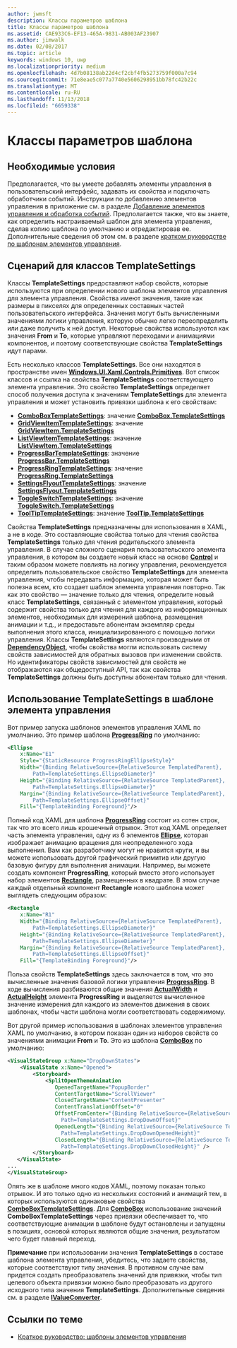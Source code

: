 ```yaml
---
author: jwmsft
description: Классы параметров шаблона
title: Классы параметров шаблона
ms.assetid: CAE933C6-EF13-465A-9831-AB003AF23907
ms.author: jimwalk
ms.date: 02/08/2017
ms.topic: article
keywords: windows 10, uwp
ms.localizationpriority: medium
ms.openlocfilehash: 4d7b08138ab22d4cf2cbf4fb5273759f000a7c94
ms.sourcegitcommit: 71e8eae5c077a7740e5606298951bb78fc42b22c
ms.translationtype: MT
ms.contentlocale: ru-RU
ms.lasthandoff: 11/13/2018
ms.locfileid: "6659338"
---
```

# <a name="template-settings-classes"></a>Классы параметров шаблона


## <a name="prerequisites"></a>Необходимые условия

Предполагается, что вы умеете добавлять элементы управления в пользовательский интерфейс, задавать их свойства и подключать обработчики событий. Инструкции по добавлению элементов управления в приложение см. в разделе [Добавление элементов управления и обработка событий](https://msdn.microsoft.com/library/windows/apps/mt228345). Предполагается также, что вы знаете, как определить настраиваемый шаблон для элемента управления, сделав копию шаблона по умолчанию и отредактировав ее. Дополнительные сведения об этом см. в разделе [кратком руководстве по шаблонам элементов управления](https://msdn.microsoft.com/library/windows/apps/xaml/hh465374).

## <a name="the-scenario-for-templatesettings-classes"></a>Сценарий для классов **TemplateSettings**

Классы **TemplateSettings** предоставляют набор свойств, которые используются при определении нового шаблона элементов управления для элемента управления. Свойства имеют значения, такие как размеры в пикселях для определенных составных частей пользовательского интерфейса. Значения могут быть вычисленными значениями логики управления, которую обычно легко переопределить или даже получить к ней доступ. Некоторые свойства используются как значения **From** и **To**, которые управляют переходами и анимациями компонентов, и поэтому соответствующие свойства **TemplateSettings** идут парами.

Есть несколько классов **TemplateSettings**. Все они находятся в пространстве имен [**Windows.UI.Xaml.Controls.Primitives**](https://msdn.microsoft.com/library/windows/apps/br209818). Вот список классов и ссылка на свойства **TemplateSettings** соответствующего элемента управления. Это свойство **TemplateSettings** определяет способ получения доступа к значениям **TemplateSettings** для элемента управления и может установить привязки шаблона к его свойствам:

-   [**ComboBoxTemplateSettings**](https://msdn.microsoft.com/library/windows/apps/br227752): значение [**ComboBox.TemplateSettings**](https://msdn.microsoft.com/library/windows/apps/br209364)
-   [**GridViewItemTemplateSettings**](https://msdn.microsoft.com/library/windows/apps/hh738499): значение [**GridViewItem.TemplateSettings**](https://msdn.microsoft.com/library/windows/apps/hh738503)
-   [**ListViewItemTemplateSettings**](https://msdn.microsoft.com/library/windows/apps/hh701948): значение [**ListViewItem.TemplateSettings**](https://msdn.microsoft.com/library/windows/apps/br242923)
-   [**ProgressBarTemplateSettings**](https://msdn.microsoft.com/library/windows/apps/br227856): значение [**ProgressBar.TemplateSettings**](https://msdn.microsoft.com/library/windows/apps/br227537)
-   [**ProgressRingTemplateSettings**](https://msdn.microsoft.com/library/windows/apps/hh702248): значение [**ProgressRing.TemplateSettings**](https://msdn.microsoft.com/library/windows/apps/hh702581)
-   [**SettingsFlyoutTemplateSettings**](https://msdn.microsoft.com/library/windows/apps/dn298721): значение [**SettingsFlyout.TemplateSettings**](https://msdn.microsoft.com/library/windows/apps/dn252826)
-   [**ToggleSwitchTemplateSettings**](https://msdn.microsoft.com/library/windows/apps/br209804): значение [**ToggleSwitch.TemplateSettings**](https://msdn.microsoft.com/library/windows/apps/br209731)
-   [**ToolTipTemplateSettings**](https://msdn.microsoft.com/library/windows/apps/br209813): значение [**ToolTip.TemplateSettings**](https://msdn.microsoft.com/library/windows/apps/br227629)

Свойства **TemplateSettings** предназначены для использования в XAML, а не в коде. Это составляющие свойства только для чтения свойства **TemplateSettings** только для чтения родительского элемента управления. В случае сложного сценария пользовательского элемента управления, в котором вы создаете новый класс на основе [**Control**](https://msdn.microsoft.com/library/windows/apps/br209390) и таким образом можете повлиять на логику управления, рекомендуется определить пользовательское свойство **TemplateSettings** для элемента управления, чтобы передавать информацию, которая может быть полезна всем, кто создает шаблон элемента управления повторно. Так как это свойство — значение только для чтения, определите новый класс **TemplateSettings**, связанный с элементом управления, который содержит свойства только для чтения для каждого из информационных элементов, необходимых для измерений шаблона, размещения анимации и т.д., и предоставьте абонентам экземпляр среды выполнения этого класса, инициализированного с помощью логики управления. Классы **TemplateSettings** являются производными от [**DependencyObject**](https://msdn.microsoft.com/library/windows/apps/br242356), чтобы свойства могли использовать систему свойств зависимостей для обратных вызовов при изменении свойств. Но идентификаторы свойств зависимостей для свойств не отображаются как общедоступный API, так как свойства **TemplateSettings** должны быть доступны абонентам только для чтения.

## <a name="how-to-use-templatesettings-in-a-control-template"></a>Использование **TemplateSettings** в шаблоне элемента управления

Вот пример запуска шаблонов элементов управления XAML по умолчанию. Это пример шаблона [**ProgressRing**](https://msdn.microsoft.com/library/windows/apps/br227538) по умолчанию:

```xml
<Ellipse
    x:Name="E1"
    Style="{StaticResource ProgressRingEllipseStyle}"
    Width="{Binding RelativeSource={RelativeSource TemplatedParent}, 
        Path=TemplateSettings.EllipseDiameter}"
    Height="{Binding RelativeSource={RelativeSource TemplatedParent}, 
        Path=TemplateSettings.EllipseDiameter}"
    Margin="{Binding RelativeSource={RelativeSource TemplatedParent}, 
        Path=TemplateSettings.EllipseOffset}"
    Fill="{TemplateBinding Foreground}"/>
```

Полный код XAML для шаблона [**ProgressRing**](https://msdn.microsoft.com/library/windows/apps/br227538) состоит из сотен строк, так что это всего лишь крошечный отрывок. Этот код XAML определяет часть элемента управления, одну из 6 элементов [**Ellipse**](/uwp/api/Windows.UI.Xaml.Shapes.Ellipse), которая изображает анимацию вращения для неопределенного хода выполнения. Вам как разработчику могут не нравится круги, и вы можете использовать другой графический примитив или другую базовую фигуру для выполнения анимации. Например, вы можете создать компонент **ProgressRing**, который вместо этого использует набор элементов [**Rectangle**](/uwp/api/Windows.UI.Xaml.Shapes.Rectangle), размещенных в квадрате. В этом случае каждый отдельный компонент **Rectangle** нового шаблона может выглядеть следующим образом:

```xml
<Rectangle
    x:Name="R1"
    Width="{Binding RelativeSource={RelativeSource TemplatedParent}, 
        Path=TemplateSettings.EllipseDiameter}"
    Height="{Binding RelativeSource={RelativeSource TemplatedParent}, 
        Path=TemplateSettings.EllipseDiameter}"
    Margin="{Binding RelativeSource={RelativeSource TemplatedParent}, 
        Path=TemplateSettings.EllipseOffset}"
    Fill="{TemplateBinding Foreground}"/>
```

Польза свойств **TemplateSettings** здесь заключается в том, что это вычисленные значения базовой логики управления [**ProgressRing**](https://msdn.microsoft.com/library/windows/apps/br227538). В ходе вычисления разбиваются общие значения [**ActualWidth**](https://msdn.microsoft.com/library/windows/apps/br208709) и [**ActualHeight**](https://msdn.microsoft.com/library/windows/apps/br208707) элемента **ProgressRing** и выделяется вычисленное значение измерения для каждого из элементов движения в своих шаблонах, чтобы части шаблона могли соответствовать содержимому.

Вот другой пример использования в шаблонах элементов управления XAML по умолчанию, в котором показан один из наборов свойств со значениями анимации **From** и **To**. Это из шаблона [**ComboBox**](https://msdn.microsoft.com/library/windows/apps/br209348) по умолчанию:

```xml
<VisualStateGroup x:Name="DropDownStates">
    <VisualState x:Name="Opened">
        <Storyboard>
            <SplitOpenThemeAnimation
               OpenedTargetName="PopupBorder"
               ContentTargetName="ScrollViewer"
               ClosedTargetName="ContentPresenter"
               ContentTranslationOffset="0"
               OffsetFromCenter="{Binding RelativeSource={RelativeSource TemplatedParent}, 
                 Path=TemplateSettings.DropDownOffset}"
               OpenedLength="{Binding RelativeSource={RelativeSource TemplatedParent}, 
                 Path=TemplateSettings.DropDownOpenedHeight}"
               ClosedLength="{Binding RelativeSource={RelativeSource TemplatedParent},
                 Path=TemplateSettings.DropDownClosedHeight}" />
        </Storyboard>
   </VisualState>
...
</VisualStateGroup>
```

Опять же в шаблоне много кодов XAML, поэтому показан только отрывок. И это только одно из нескольких состояний и анимаций тем, в которых используются одинаковые свойства [**ComboBoxTemplateSettings**](https://msdn.microsoft.com/library/windows/apps/br227752). Для [**ComboBox**](https://msdn.microsoft.com/library/windows/apps/br209348) использование значений **ComboBoxTemplateSettings** через привязки обеспечивает то, что соответствующие анимации в шаблоне будут остановлены и запущены в позициях, основой которых являются общие значения, результатом чего будет плавный переход.

**Примечание**  при использовании значения **TemplateSettings** в составе шаблона элемента управления, убедитесь, что задаете свойства, которые соответствуют типу значения. В противном случае вам придется создать преобразователь значений для привязки, чтобы тип целевого объекта привязки можно было преобразовать из другого исходного типа значения **TemplateSettings**. Дополнительные сведения см. в разделе [**IValueConverter**](https://msdn.microsoft.com/library/windows/apps/br209903).

## <a name="related-topics"></a>Ссылки по теме

* [Краткое руководство: шаблоны элементов управления](https://msdn.microsoft.com/library/windows/apps/xaml/hh465374)

